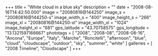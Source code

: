 +++
title = "White cloud in a blue sky"
description = ""
date = "2008-08-16T14:42:50.000"
image = "20080816@144250"
image_s = "20080816@144250-s"
image_width_s = "400"
image_height_s = "266"
image_xl = "20080816@144250-xl"
image_width_xl = "1024"
image_height_xl = "681"
gps_latitude = "43.70758575"
gps_longitude = "13.1321597166667"
phototags = [ "2008", "2008-08", "2008-08-16", "Ancona", "Europe", "Italy", "Marche", "Roncitelli", "afternoon", "blue", "cloud", "cloudscape", "outdoor", "sky", "summer", "white" ]
galleries = [ "2008 Timeline", "Cloudscape" ]
+++
